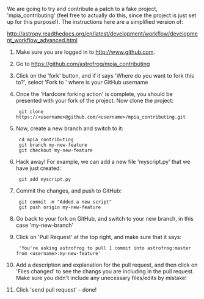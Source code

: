 We are going to try and contribute a patch to a fake project, 
'mpia_contributing' (feel free to actually do this, since the project is 
just set up for this purpose!). The instructions here are a simplified version of:

http://astropy.readthedocs.org/en/latest/development/workflow/development_workflow_advanced.html

1. Make sure you are logged in to http://www.github.com.

2. Go to https://github.com/astrofrog/mpia_contributing

3. Click on the 'fork' button, and if it says 'Where do you want to fork this to?', select 'Fork to <username>' where <username> is your GitHub username

4. Once the 'Hardcore forking action' is complete, you should be presented with your fork of the project. Now clone the project:

        git clone https://<username>@github.com/<username>/mpia_contributing.git

5. Now, create a new branch and switch to it:

        cd mpia_contributing
        git branch my-new-feature
        git checkout my-new-feature

6. Hack away! For example, we can add a new file 'myscript.py' that we have just created:

        git add myscript.py

7. Commit the changes, and push to GitHub:

        git commit -m "Added a new script"
        git push origin my-new-feature

8. Go back to your fork on GitHub, and switch to your new branch, in this case 'my-new-branch'

9. Click on 'Pull Request' at the top right, and make sure that it says:

        'You're asking astrofrog to pull 1 commit into astrofrog:master from <username>:my-new-feature'

10. Add a description and explanation for the pull request, and then click on 'Files changed' to see the changs you are including in the pull request. Make sure you didn't include any unecessary files/edits by mistake!

11. Click 'send pull request' - done!


